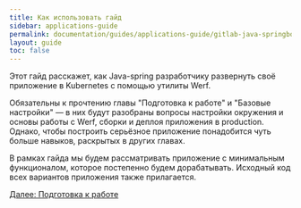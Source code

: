 ```yaml
---
title: Как использовать гайд
sidebar: applications-guide
permalink: documentation/guides/applications-guide/gitlab-java-springboot/000-task.html
layout: guide
toc: false
---
```


Этот гайд расскажет, как Java-spring разработчику развернуть своё приложение в Kubernetes с помощью утилиты Werf.

Обязательны к прочтению главы "Подготовка к работе" и "Базовые настройки" — в них будут разобраны вопросы настройки окружения и основы работы с Werf, сборки и деплоя приложения в production. Однако, чтобы построить серьёзное приложение понадобится чуть больше навыков, раскрытых в других главах.

В рамках гайда мы будем рассматривать приложение с минимальным функционалом, которое постепенно будем дорабатывать. Исходный код всех вариантов приложения также прилагается.

<div>
    <a href="010-preparing.html" class="nav-btn">Далее: Подготовка к работе</a>
</div>
